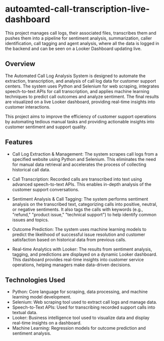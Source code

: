 # autoamted-call-transcription-live-dashboard
This project manages call logs, their associated files, transcribes them and pushes them into a pipeline for sentiment analysis, summarization, caller identification, call tagging and agent analysis, where all the data is logged in the backend and can be seen on a Looker Dashboard updating live.

## Overview
The Automated Call Log Analysis System is designed to automate the extraction, transcription, and analysis of call log data for customer support centers. The system uses Python and Selenium for web scraping, integrates speech-to-text APIs for call transcription, and applies machine learning techniques to predict call outcomes and analyze sentiment. The final results are visualized on a live Looker dashboard, providing real-time insights into customer interactions.

This project aims to improve the efficiency of customer support operations by automating tedious manual tasks and providing actionable insights into customer sentiment and support quality.

## Features
- Call Log Extraction & Management: The system scrapes call logs from a specified website using Python and Selenium. This eliminates the need for manual data retrieval and accelerates the process of collecting historical call data.

- Call Transcription: Recorded calls are transcribed into text using advanced speech-to-text APIs. This enables in-depth analysis of the customer support conversations.

- Sentiment Analysis & Call Tagging: The system performs sentiment analysis on the transcribed text, categorizing calls into positive, neutral, or negative sentiments. It also tags the calls with keywords (e.g., "refund," "product issue," "technical support") to help identify common issues and topics.

- Outcome Prediction: The system uses machine learning models to predict the likelihood of successful issue resolution and customer satisfaction based on historical data from previous calls.

- Real-time Analytics with Looker: The results from sentiment analysis, tagging, and predictions are displayed on a dynamic Looker dashboard. This dashboard provides real-time insights into customer service operations, helping managers make data-driven decisions.

## Technologies Used
- Python: Core language for scraping, data processing, and machine learning model development.
- Selenium: Web scraping tool used to extract call logs and manage data.
- Speech-to-Text APIs: Used for transcribing recorded support calls into textual data.
- Looker: Business intelligence tool used to visualize data and display real-time insights on a dashboard.
- Machine Learning: Regression models for outcome prediction and sentiment analysis.
